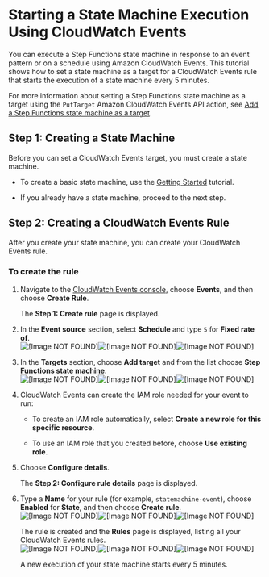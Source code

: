 # Starting a State Machine Execution Using CloudWatch Events<a name="tutorial-cloudwatch-events-target"></a>

You can execute a Step Functions state machine in response to an event pattern or on a schedule using Amazon CloudWatch Events\. This tutorial shows how to set a state machine as a target for a CloudWatch Events rule that starts the execution of a state machine every 5 minutes\.

For more information about setting a Step Functions state machine as a target using the `PutTarget` Amazon CloudWatch Events API action, see [Add a Step Functions state machine as a target](http://docs.aws.amazon.com/AmazonCloudWatchEvents/latest/APIReference/API_PutTargets.html#API_PutTargets_Example_Adds_a_Step_Functions_state_machine_as_a_target)\.



## Step 1: Creating a State Machine<a name="tutorial-cloudwatch-events-target-step-1"></a>

Before you can set a CloudWatch Events target, you must create a state machine\.

+ To create a basic state machine, use the [Getting Started](getting-started.md) tutorial\.

+ If you already have a state machine, proceed to the next step\.

## Step 2: Creating a CloudWatch Events Rule<a name="tutorial-cloudwatch-events-target-step-2"></a>

After you create your state machine, you can create your CloudWatch Events rule\.

### To create the rule<a name="tutorial-cloudwatch-events-target-create-rule"></a>

1. Navigate to the [CloudWatch Events console](https://console.aws.amazon.com/cloudwatch/), choose **Events**, and then choose **Create Rule**\.

   The **Step 1: Create rule** page is displayed\.

1. In the **Event source** section, select **Schedule** and type `5` for **Fixed rate of**\.  
![\[Image NOT FOUND\]](http://docs.aws.amazon.com/step-functions/latest/dg/images/tutorial-cloudwatch-events-target-create-rule-event-source.png)![\[Image NOT FOUND\]](http://docs.aws.amazon.com/step-functions/latest/dg/)![\[Image NOT FOUND\]](http://docs.aws.amazon.com/step-functions/latest/dg/)

1. In the **Targets** section, choose **Add target** and from the list choose **Step Functions state machine**\.  
![\[Image NOT FOUND\]](http://docs.aws.amazon.com/step-functions/latest/dg/images/tutorial-cloudwatch-events-target-create-rule-targets.png)![\[Image NOT FOUND\]](http://docs.aws.amazon.com/step-functions/latest/dg/)![\[Image NOT FOUND\]](http://docs.aws.amazon.com/step-functions/latest/dg/)

1. CloudWatch Events can create the IAM role needed for your event to run:

   + To create an IAM role automatically, select **Create a new role for this specific resource**\.

   + To use an IAM role that you created before, choose **Use existing role**\.

1. Choose **Configure details**\.

   The **Step 2: Configure rule details** page is displayed\.

1. Type a **Name** for your rule \(for example, `statemachine-event`\), choose **Enabled** for **State**, and then choose **Create rule**\.  
![\[Image NOT FOUND\]](http://docs.aws.amazon.com/step-functions/latest/dg/images/tutorial-cloudwatch-events-target-create-rule-finish.png)![\[Image NOT FOUND\]](http://docs.aws.amazon.com/step-functions/latest/dg/)![\[Image NOT FOUND\]](http://docs.aws.amazon.com/step-functions/latest/dg/)

   The rule is created and the **Rules** page is displayed, listing all your CloudWatch Events rules\.  
![\[Image NOT FOUND\]](http://docs.aws.amazon.com/step-functions/latest/dg/images/tutorial-cloudwatch-events-target-create-rule-list.png)![\[Image NOT FOUND\]](http://docs.aws.amazon.com/step-functions/latest/dg/)![\[Image NOT FOUND\]](http://docs.aws.amazon.com/step-functions/latest/dg/)

   A new execution of your state machine starts every 5 minutes\.